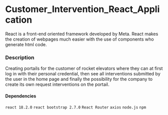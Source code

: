# Customer_Intervention_React_Application


React is a front-end oriented framework  developed by Meta. React makes the creation of webpages much easier with the use of components who generate html code. 



### Description

Creating portails for the customer of rocket elevators where they can at first log in with their personal credential, then see all interventions submitted by the user in the home page  and finally the possibility for the company to create its own request interventions on the portail.


#### Dependencies

`react 18.2.0` `react bootstrap 2.7.0` `React Router` `axios` `node.js` `npm` 
